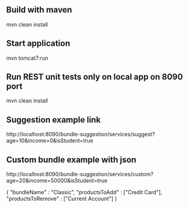 ## Build with maven
 
mvn clean install

## Start application

mvn tomcat7:run

## Run REST unit tests only on local app on 8090 port

mvn clean install

## Suggestion example link 

http://localhost:8090/bundle-suggestion/services/suggest?age=10&income=0&isStudent=true

## Custom bundle example with json

http://localhost:8090/bundle-suggestion/services/custom?age=20&income=50000&isStudent=true

{
"bundleName" : "Classic",
"productsToAdd" : ["Credit Card"],
 "productsToRemove" : ["Current Account"]
}

